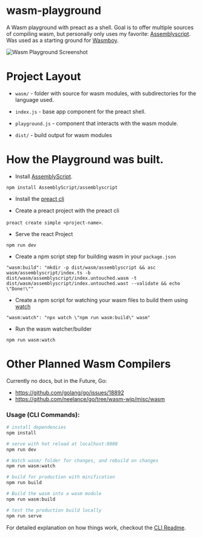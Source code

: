 # wasm-playground

A Wasm playground with preact as a shell. Goal is to offer multiple sources of compiling wasm, but personally only uses my favorite: [Assemblyscript](https://github.com/AssemblyScript/assemblyscript). Was used as a starting ground for [Wasmboy](https://github.com/torch2424/wasmBoy).

![Wasm Playground Screenshot](./docs/wasmPlaygroundScreenshot)

# Project Layout

* `wasm/` - folder with source for wasm modules, with subdirectories for the language used.

* `index.js` - base app component for the preact shell.

* `playground.js` - component that interacts with the wasm module.

* `dist/` - build output for wasm modules


# How the Playground was built.

* Install [AssemblyScript](https://github.com/AssemblyScript/assemblyscript).

`npm install AssemblyScript/assemblyscript`

* Install the [preact cli](https://github.com/developit/preact-cli)

* Create a preact project with the preact cli

`preact create simple <project-name>`.

* Serve the react Project

`npm run dev`

* Create a npm script step for building wasm in your `package.json`

`"wasm:build": "mkdir -p dist/wasm/assemblyscript && asc wasm/assemblyscript/index.ts -b dist/wasm/assemblyscript/index.untouched.wasm -t dist/wasm/assemblyscript/index.untouched.wast --validate && echo \"Done!\""`

* Create a npm script for watching your wasm files to build them using [watch]()

`"wasm:watch": "npx watch \"npm run wasm:build\" wasm"`

* Run the wasm watcher/builder

`npm run wasm:watch`

# Other Planned Wasm Compilers

Currently no docs, but in the Future, Go:

* https://github.com/golang/go/issues/18892
* https://github.com/neelance/go/tree/wasm-wip/misc/wasm

### Usage (CLI Commands):

``` bash
# install dependencies
npm install

# serve with hot reload at localhost:8080
npm run dev

# Watch wasm/ folder for changes, and rebuild on changes
npm run wasm:watch

# build for production with minification
npm run build

# Build the wasm into a wasm module
npm run wasm:build

# test the production build locally
npm run serve
```

For detailed explanation on how things work, checkout the [CLI Readme](https://github.com/developit/preact-cli/blob/master/README.md).
